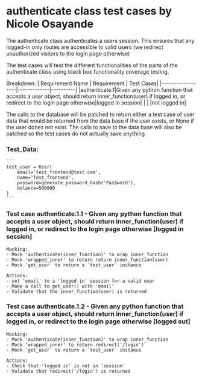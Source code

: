 # authenticate class test cases by Nicole Osayande

The authenticate class authenticates a users session. This ensures that any 
logged-in only routes are accessible to valid users (we redirect
unauthorized visitors to the login page otherwise)

The test cases will test the different functionalities of the parts of the authenticate class using black box functionality coverage testing.

Breakdown:
| Requirement Name | Requirement | Test Cases|
|------------------|-------------|----------|
|authenticate.1|Given any python function that accepts a user object, should return inner_function(user) if logged in, or redirect to the login page otherwise|logged in session|
| | |not logged in|

The calls to the database will be patched to return either a test case of user data that would be returned from the data base if the user exists, or None if the user dones not exist. The calls to save to the data base will also be patched so the test cases do not actually save anything.

### Test_Data:
	```
	test_user = User(
		email='test_frontend@test.com',
		name='Test_frontend',
		password=generate_password_hash('Pas$word'),
		balance=500000
	)
	```

### Test case authenticate.1.1 - Given any python function that accepts a user object, should return inner_function(user) if logged in, or redirect to the login page otherwise [logged in session]
	Mocking:
	- Mock 'authenticate(inner_function)' to wrap inner_function
	- Mock 'wrapped_inner' to return return inner_function(user)
	- Mock `get_user` to return a `test_user` instance

	Actions:
	- set 'email' to a 'logged in' session for a valid user
	- Make a call to get_user() with 'email'
	- Validate that the inner_function(user) is returned

### Test case authenticate.1.2 - Given any python function that accepts a user object, should return inner_function(user) if logged in, or redirect to the login page otherwise [logged out]
	Mocking:
	- Mock 'authenticate(inner_function)' to wrap inner_function
	- Mock 'wrapped_inner' to return redirect('/login')
	- Mock `get_user` to return a `test_user` instance

	Actions:
	- Check that 'logged in' is not in 'session'
	- Validate that redirect('/login') is returned